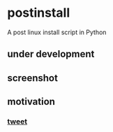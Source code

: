 # postinstall
A post linux install script in Python

## under development

## screenshot
[](/assets/screencast.gif)


## motivation
### [tweet](https://twitter.com/neelabalan/status/1307012865992269824?s=20)
